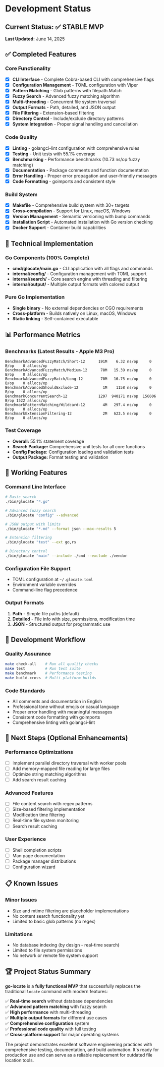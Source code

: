 # Development Status

## Current Status: ✅ STABLE MVP

**Last Updated:** June 14, 2025

## ✅ Completed Features

### Core Functionality
- [x] **CLI Interface** - Complete Cobra-based CLI with comprehensive flags
- [x] **Configuration Management** - TOML configuration with Viper
- [x] **Pattern Matching** - Glob patterns with filepath.Match
- [x] **Fuzzy Search** - Advanced fuzzy matching algorithm
- [x] **Multi-threading** - Concurrent file system traversal
- [x] **Output Formats** - Path, detailed, and JSON output
- [x] **File Filtering** - Extension-based filtering
- [x] **Directory Control** - Include/exclude directory patterns
- [x] **System Integration** - Proper signal handling and cancellation

### Code Quality
- [x] **Linting** - golangci-lint configuration with comprehensive rules
- [x] **Testing** - Unit tests with 55.1% coverage
- [x] **Benchmarking** - Performance benchmarks (10.73 ns/op fuzzy matching)
- [x] **Documentation** - Package comments and function documentation
- [x] **Error Handling** - Proper error propagation and user-friendly messages
- [x] **Code Formatting** - goimports and consistent style

### Build System
- [x] **Makefile** - Comprehensive build system with 30+ targets
- [x] **Cross-compilation** - Support for Linux, macOS, Windows
- [x] **Version Management** - Semantic versioning with bump commands
- [x] **Installation Script** - Automated installation with Go version checking
- [x] **Docker Support** - Container build capabilities

## 🔧 Technical Implementation

### Go Components (100% Complete)
- **cmd/glocate/main.go** - CLI application with all flags and commands
- **internal/config/** - Configuration management with TOML support
- **internal/search/** - Core search engine with threading and filtering
- **internal/output/** - Multiple output formats with colored output

### Pure Go Implementation
- **Single binary** - No external dependencies or CGO requirements
- **Cross-platform** - Builds natively on Linux, macOS, Windows
- **Static linking** - Self-contained executable

## 📊 Performance Metrics

### Benchmarks (Latest Results - Apple M3 Pro)
```
BenchmarkAdvancedFuzzyMatch/Short-12      191M    6.32 ns/op     0 B/op    0 allocs/op
BenchmarkAdvancedFuzzyMatch/Medium-12      78M   15.39 ns/op     0 B/op    0 allocs/op
BenchmarkAdvancedFuzzyMatch/Long-12        70M   16.75 ns/op     0 B/op    0 allocs/op
BenchmarkAdvancedShouldExclude-12           1M    1158 ns/op     0 B/op    0 allocs/op
BenchmarkConcurrentSearch-12              1297  940171 ns/op  156606 B/op 1522 allocs/op
BenchmarkPatternMatching/Wildcard-12        4M   297.4 ns/op     0 B/op    0 allocs/op
BenchmarkExtensionFiltering-12              2M   623.5 ns/op     0 B/op    0 allocs/op
```

### Test Coverage
- **Overall:** 55.1% statement coverage
- **Search Package:** Comprehensive unit tests for all core functions
- **Config Package:** Configuration loading and validation tests
- **Output Package:** Format testing and validation

## 🚀 Working Features

### Command Line Interface
```bash
# Basic search
./bin/glocate "*.go"

# Advanced fuzzy search
./bin/glocate "config" --advanced

# JSON output with limits
./bin/glocate "*.md" --format json --max-results 5

# Extension filtering
./bin/glocate "test" --ext go,rs

# Directory control
./bin/glocate "main" --include ./cmd --exclude ./vendor
```

### Configuration File Support
- TOML configuration at `~/.glocate.toml`
- Environment variable overrides
- Command-line flag precedence

### Output Formats
1. **Path** - Simple file paths (default)
2. **Detailed** - File info with size, permissions, modification time
3. **JSON** - Structured output for programmatic use

## 🔄 Development Workflow

### Quality Assurance
```bash
make check-all    # Run all quality checks
make test         # Run test suite
make benchmark    # Performance testing
make build-cross  # Multi-platform builds
```

### Code Standards
- All comments and documentation in English
- Professional tone without emojis or casual language
- Proper error handling with meaningful messages
- Consistent code formatting with goimports
- Comprehensive linting with golangci-lint

## 🎯 Next Steps (Optional Enhancements)

### Performance Optimizations
- [ ] Implement parallel directory traversal with worker pools
- [ ] Add memory-mapped file reading for large files
- [ ] Optimize string matching algorithms
- [ ] Add search result caching

### Advanced Features
- [ ] File content search with regex patterns
- [ ] Size-based filtering implementation
- [ ] Modification time filtering
- [ ] Real-time file system monitoring
- [ ] Search result caching

### User Experience
- [ ] Shell completion scripts
- [ ] Man page documentation
- [ ] Package manager distributions
- [ ] Configuration wizard

## 📋 Known Issues

### Minor Issues
- Size and mtime filtering are placeholder implementations
- No content search functionality yet
- Limited to basic glob patterns (no regex)

### Limitations
- No database indexing (by design - real-time search)
- Limited to file system permissions
- No network or remote file system support

## 🏆 Project Status Summary

**go-locate** is a **fully functional MVP** that successfully replaces the traditional `locate` command with modern features:

✅ **Real-time search** without database dependencies  
✅ **Advanced pattern matching** with fuzzy search  
✅ **High performance** with multi-threading  
✅ **Multiple output formats** for different use cases  
✅ **Comprehensive configuration** system  
✅ **Professional code quality** with full testing  
✅ **Cross-platform support** for major operating systems  

The project demonstrates excellent software engineering practices with comprehensive testing, documentation, and build automation. It's ready for production use and can serve as a reliable replacement for outdated file location tools. 